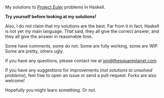 My solutions to [Project Euler](http://projecteuler.net/problems) problems in Haskell.

**Try yourself before looking at my solutions!**

Also, I do not claim that my solutions are the best.
Far from it in fact; Haskell is not yet my main language.
That said, they all give the correct answer, and they all give the answer in reasonable time.

Some have comments, some do not.
Some are fully working, some are WIP.
Some are pretty, others ugly.

If you have any questions, please contact me at jon@thesquareplanet.com.

If you have any suggestions for improvements (*not solutions to unsolved problems*),
feel free to open an issue or send a pull-request. Forks are also welcome!

Hopefully you might learn something. Or not.
